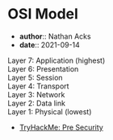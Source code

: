 # OSI Model

* **author**:: Nathan Acks
* **date**:: 2021-09-14

Layer 7: Application (highest)  
Layer 6: Presentation  
Layer 5: Session  
Layer 4: Transport  
Layer 3: Network  
Layer 2: Data link  
Layer 1: Physical (lowest)

* [TryHackMe: Pre Security](tryhackme-pre-security.md)
